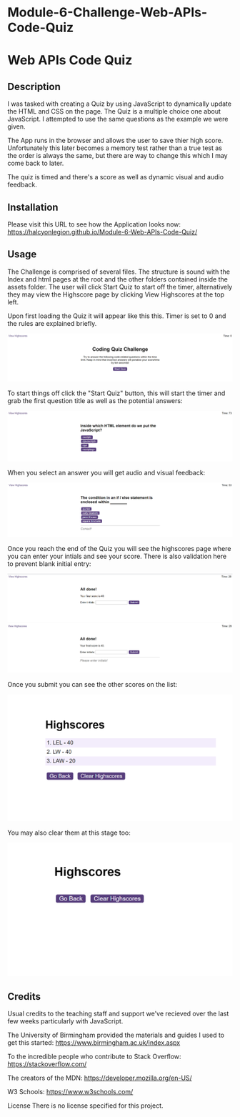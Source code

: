 # Module-6-Challenge-Web-APIs-Code-Quiz

# Web APIs Code Quiz

## Description

I was tasked with creating a Quiz by using JavaScript to dynamically update the HTML and CSS on the page. The Quiz is a multiple choice one about JavaScript. I attempted to use the same questions as the example we were given.

The App runs in the browser and allows the user to save thier high score. Unfortunately this later becomes a memory test rather than a true test as the order is always the same, but there are way to change this which I may come back to later.

The quiz is timed and there's a score as well as dynamic visual and audio feedback.

## Installation
Please visit this URL to see how the Application looks now: https://halcyonlegion.github.io/Module-6-Web-APIs-Code-Quiz/

## Usage

The Challenge is comprised of several files. The structure is sound with the Index and html pages at the root and the other folders contained inside the assets folder. The user will click Start Quiz to start off the timer, alternatively they may view the Highscore page by clicking View Highscores at the top left.

Upon first loading the Quiz it will appear like this this. Timer is set to 0 and the rules are explained briefly.

![Landing](./assets/images/landing-page.png)


 To start things off click the "Start Quiz" button, this will start the timer and grab the first question title as well as the potential answers:

![Quiz-Start](./assets/images/quiz-start.png)

When you select an answer you will get audio and visual feedback:

![Quiz-Feedback](./assets/images/quiz-feedback.png)

Once you reach the end of the Quiz you will see the highscores page where you can enter your intials and see your score. There is also validation here to prevent blank initial entry:

![Final-Score](./assets/images/final-score.png)
![Initials-Validation](./assets/images/initials-validation.png)

Once you submit you can see the other scores on the list:

![Highscores](./assets/images/highscores.png)

You may also clear them at this stage too:

![Cleared-Highscores](./assets/images/highscores-cleared.png)

## Credits

Usual credits to the teaching staff and support we've recieved over the last few weeks particularly with JavaScript.

The University of Birmingham provided the materials and guides I used to get this started: https://www.birmingham.ac.uk/index.aspx

To the incredible people who contribute to Stack Overflow: https://stackoverflow.com/

The creators of the MDN: https://developer.mozilla.org/en-US/

W3 Schools: https://www.w3schools.com/

License
There is no license specified for this project.